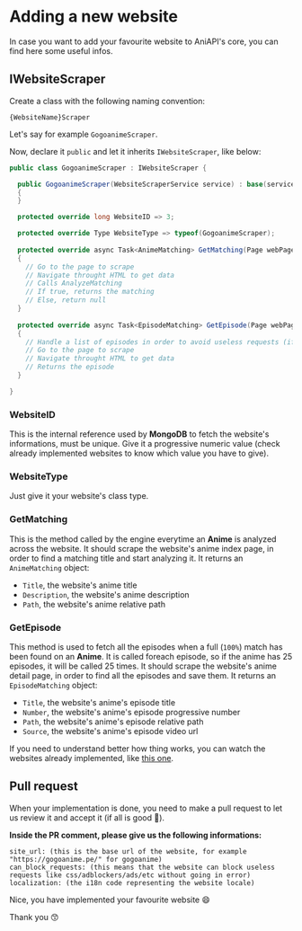 # Adding a new website

In case you want to add your favourite website to AniAPI's core, you can find here some useful infos.

## IWebsiteScraper

Create a class with the following naming convention:

`{WebsiteName}Scraper`

Let's say for example `GogoanimeScraper`.

Now, declare it `public` and let it inherits `IWebsiteScraper`, like below:

```csharp
public class GogoanimeScraper : IWebsiteScraper {

  public GogoanimeScraper(WebsiteScraperService service) : base(service)
  {
  }

  protected override long WebsiteID => 3;

  protected override Type WebsiteType => typeof(GogoanimeScraper);
  
  protected override async Task<AnimeMatching> GetMatching(Page webPage, string animeTitle)
  {
    // Go to the page to scrape
    // Navigate throught HTML to get data
    // Calls AnalyzeMatching
    // If true, returns the matching
    // Else, return null
  }
  
  protected override async Task<EpisodeMatching> GetEpisode(Page webPage, AnimeMatching matching, int number)
  {
    // Handle a list of episodes in order to avoid useless requests (if possible)
    // Go to the page to scrape
    // Navigate throught HTML to get data
    // Returns the episode
  }

}
```

### WebsiteID

This is the internal reference used by **MongoDB** to fetch the website's informations, must be unique.
Give it a progressive numeric value (check already implemented websites to know which value you have to give).

### WebsiteType

Just give it your website's class type.

### GetMatching

This is the method called by the engine everytime an **Anime** is analyzed across the website.
It should scrape the website's anime index page, in order to find a matching title and start analyzing it.
It returns an `AnimeMatching` object:

* `Title`, the website's anime title
* `Description`, the website's anime description
* `Path`, the website's anime relative path

### GetEpisode

This method is used to fetch all the episodes when a full (`100%`) match has been found on an **Anime**.
It is called foreach episode, so if the anime has 25 episodes, it will be called 25 times.
It should scrape the website's anime detail page, in order to find all the episodes and save them.
It returns an `EpisodeMatching` object:

* `Title`, the website's anime's episode title
* `Number`, the website's anime's episode progressive number
* `Path`, the website's anime's episode relative path
* `Source`, the website's anime's episode video url

If you need to understand better how thing works, you can watch the websites already implemented, like [this one](https://github.com/AniAPI-Team/AniAPI/blob/main/SyncService/Models/WebsiteScrapers/DreamsubScraper.cs).

## Pull request

When your implementation is done, you need to make a pull request to let us review it and accept it (if all is good 🧐).

**Inside the PR comment, please give us the following informations:**

```
site_url: (this is the base url of the website, for example "https://gogoanime.pe/" for gogoanime)
can_block_requests: (this means that the website can block useless requests like css/adblockers/ads/etc without going in error)
localization: (the i18n code representing the website locale)
```

Nice, you have implemented your favourite website 😄

Thank you 😙
